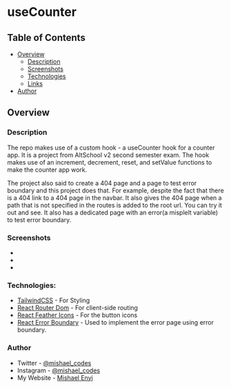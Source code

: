 # useCounter

## Table of Contents
  - [Overview](#overview)
    - [Description](#description)
    - [Screenshots](#screenshots)
    - [Technologies](#technologies)
    - [Links](#links)
  - [Author](#author)

## Overview 

### Description

The repo makes use of a custom hook - a useCounter hook for a counter app. It is a project from AltSchool v2 second semester exam. The hook makes use of an increment, decrement, reset, and setValue functions to make the counter app work. 

The project also said to create a 404 page and a page to test error boundary and this project does that. For example, despite the fact that there is a 404 link to a 404 page in the navbar. It also gives the 404 page when a path that is not specified in the routes is added to the root url. You can try it out and see. It also has a dedicated page with an error(a misplelt variable) to test error boundary.

### Screenshots

  - [](./src/assets/screenshots/Counter%20App.png)
  - [](./src/assets/screenshots/error%20404.png)
  - [](./src/assets/screenshots/error-boundary.png)

### Technologies:

  - [TailwindCSS](https://tailwindcss.com/docs/installation) - For Styling
  - [React Router Dom](https://reactrouter.com/) - For client-side routing
  - [React Feather Icons](https://www.npmjs.com/package/react-feather) - For the button icons
  - [React Error Boundary](https://github.com/bvaughn/react-error-boundary) - Used to implement the error page using error boundary.

### Author

- Twitter - [@mishael_codes](https://www.twitter.com/mishael_codes)
- Instagram - [@mishael_codes](https://www.instagram.com/mishael_codes)
- My Website - [Mishael Enyi](https://mishaelenyi.netlify.app)